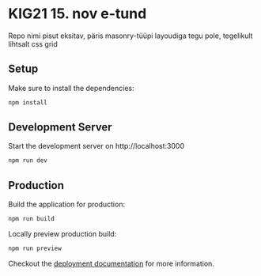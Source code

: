 # KIG21 15. nov e-tund

Repo nimi pisut eksitav, päris masonry-tüüpi layoudiga tegu pole, tegelikult lihtsalt css grid

## Setup

Make sure to install the dependencies:

```bash
npm install
```

## Development Server

Start the development server on http://localhost:3000

```bash
npm run dev
```

## Production

Build the application for production:

```bash
npm run build
```

Locally preview production build:

```bash
npm run preview
```

Checkout the [deployment documentation](https://v3.nuxtjs.org/guide/deploy/presets) for more information.
